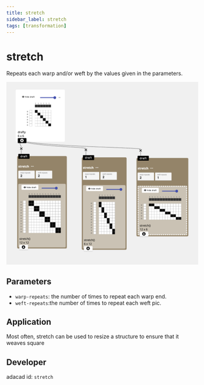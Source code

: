 ```yaml
---
title: stretch
sidebar_label: stretch
tags: [transformation]
---
```

# stretch
Repeats each warp and/or weft by the values given in the parameters.

![file](./img/stretch.png)


## Parameters
- `warp-repeats`: the number of times to repeat each warp end. 
- `weft-repeats`:the number of times to repeat each weft pic. 


## Application
Most often, stretch can be used to resize a structure to ensure that it weaves square

## Developer
adacad id: `stretch`
